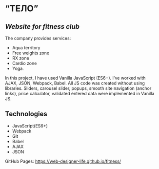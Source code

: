 # “ТЕЛО” 
## _Website for fitness club_
The company provides services: 
- Aqua territory
- Free weights zone
- RX zone
- Cardio zone
- Yoga.

In this project, I have used Vanilla JavaScript (ES6+). I've worked with AJAX, JSON, Webpack, Babel. All JS code was created without using libraries. Sliders, carousel slider, popups, smooth site navigation (anchor links), price calculator, validated entered data were implemented in Vanilla JS.
## Technologies
- JavaScript(ES6+)
- Webpack
- Git
- Babel
- AJAX
- JSON

GitHub Pages: https://web-designer-life.github.io/fitness/  

